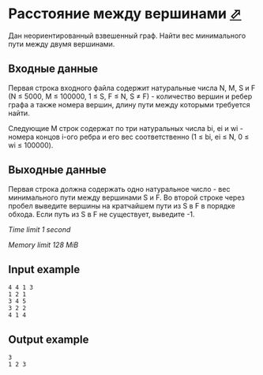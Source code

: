 # Расстояние между вершинами [⬀](https://www.e-olymp.com/en/problems/625)

Дан неориентированный взвешенный граф. Найти вес минимального пути между двумя вершинами.

## Входные данные

Первая строка входного файла содержит натуральные числа N, M, S и F (N ≤ 5000, M ≤ 100000, 1 ≤ S, F ≤ N, S ≠ F) - количество вершин и ребер графа а также номера вершин, длину пути между которыми требуется найти.

Следующие M строк содержат по три натуральных числа bi, ei и wi - номера концов i-ого ребра и его вес соответственно (1 ≤ bi, ei ≤ N, 0 ≤ wi ≤ 100000).

## Выходные данные

Первая строка должна содержать одно натуральное число - вес минимального пути между вершинами S и F. Во второй строке через пробел выведите вершины на кратчайшем пути из S в F в порядке обхода. Если путь из S в F не существует, выведите -1.

_Time limit 1 second_

_Memory limit 128 MiB_

## Input example
```
4 4 1 3
1 2 1
3 4 5
3 2 2
4 1 4
```

## Output example
```
3
1 2 3
```
